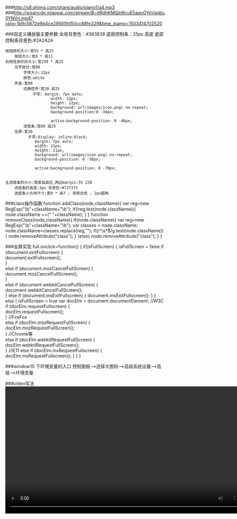 ###http://s8.qhimg.com/share/audio/piano1/a4.mp3
###http://wsqncdn.miaopai.com/stream/B~dRdhKMQeI6cuE5aqoGYoVaqbu0YNVn.mp4?ssig=1b9c5872e9b4ce29565fd50cc88fe329&time_stamp=1503414702520



###自定义播放器主要参数
	全局背景色：#383838
	底部控制条：25px 高度
	底部控制条背景色:#2A2A2A
	
	按钮排的大小:宽55 * 高25
		按钮大小:宽9 * 高11
	右侧信息栏的大小:宽230 * 高25
		文字部分:宽90
			字体大小:12px
			颜色:white
		声音:宽80
			切换控件:宽20 高25
				子项:	margin: 7px auto;
						width: 12px;
						height: 12px;
						background: url(images/icon.png) no-repeat;
						background-position:0 -34px;
						
						active:background-position: 0 -46px;
			进度条:宽60 高25
		全屏:宽30
			  子项:display: inline-block;
				 margin: 7px auto;
				 width: 11px;
				 height: 11px;
				 background: url(images/icon.png) no-repeat;
				 background-position: 0 -58px;
				 
				 active:background-position: 0 -70px;
				 
				 
	主进度条的大小:宽度自适应,两边margin:55 230
		进度条的高度:3px 背景色:#737373
		进度条小方块尺寸:宽9 * 高7 ; 背景白色 ; 2px圆角



###class操作函数
	function addClass(node,className){
		var reg=new RegExp("\\b"+className+"\\b");
		if(!reg.test(node.className)){
			node.className +=(" "+className); 
		}
	}
	function removeClass(node,className){
		if(node.className){
			var reg=new RegExp("\\b"+className+"\\b");
			var classes = node.className;
			node.className=classes.replace(reg,"");
			if(/^\s*$/g.test(node.className)){
				node.removeAttribute("class");
			}
		}else{
			node.removeAttribute("class");
		}
	}


###全屏实现
	full.onclick=function() {
		if(isFullScreen) {
			isFullScreen = false
			if (document.exitFullscreen) {  
			    document.exitFullscreen();  
			}  
			else if (document.mozCancelFullScreen) {  
			    document.mozCancelFullScreen();  
			}  
			else if (document.webkitCancelFullScreen) {  
			    document.webkitCancelFullScreen();  
			}
			else if (document.msExitFullscreen) {
			      document.msExitFullscreen();
			}
		} else {
			isFullScreen = true
			var docElm = document.documentElement;
			//W3C  
			if (docElm.requestFullscreen) {  
			    docElm.requestFullscreen();  
			}
			//FireFox  
			else if (docElm.mozRequestFullScreen) {  
			    docElm.mozRequestFullScreen();  
			}
			//Chrome等  
			else if (docElm.webkitRequestFullScreen) {  
			    docElm.webkitRequestFullScreen();  
			}
			//IE11
			else if (docElm.msRequestFullscreen) {
			  docElm.msRequestFullscreen();
			}
		}
	}


###window10 下环境变量的入口
	控制面板-->选择大图标-->高级系统设置-->高级-->环境变量


###video写法
	<video width="800" height="">
		<source src="myvideo.mp4" type="video/mp4"></source>
		<source src="myvideo.ogv" type="video/ogg"></source>
		<source src="myvideo.webm" type="video/webm"></source>
		<object width="" height="" type="application/x-shockwave-flash" data="myvideo.swf">
			<param name="movie" value="myvideo.swf" />
			<param name="flashvars" value="autostart=true&amp;file=myvideo.swf" />
		</object>
		当前浏览器不支持 video直接播放，点击这里下载视频： <a href="myvideo.webm">下载视频</a>
	</video>